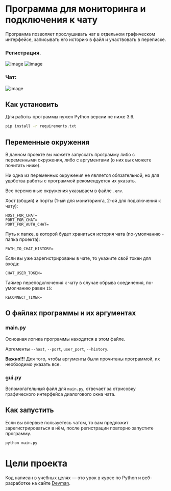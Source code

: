 # Программа для мониторинга и подключения к чату
Программа позволяет прослушивать чат в отдельном графическом интерфейсе, записывать его историю в файл и участвовать в переписке.

### Регистрация.

![image](https://github.com/Norgius/connect_to_underground_chat/assets/101505413/4caab8f0-0425-4260-aea0-29b12a6b8e21)
![image](https://github.com/Norgius/connect_to_underground_chat/assets/101505413/c3916f48-8979-4b7c-b785-e7f57371effb)

### Чат:

![image](https://github.com/Norgius/connect_to_underground_chat/assets/101505413/f49067e2-7922-4bd3-a9fd-c75f82c69a2d)


## Как установить

Для работы программы нужен Python версии не ниже 3.6.

```bash
pip install -r requirements.txt
```
## Переменные окружения

В данном проекте вы можете запускать программу либо с переменными окружения, либо с аргументами (о них вы сможете почитать ниже).

Ни одна из переменных окружения не является обязательной, но для удобства работы с программой рекомендуется их указать.

Все переменные окружения указываем в файле `.env`.

Хост (общий) и порты (1-ый для мониторинга, 2-ой для подключения к чату):
```
HOST_FOR_CHAT=
PORT_FOR_CHAT=
PORT_FOR_AUTH_CHAT=
```
Путь к папке, в которой будет храниться история чата (по-умолчанию - папка проекта):
```
PATH_TO_CHAT_HISTORY=
```
Если вы уже зарегистрированы в чате, то укажите свой токен для входа:
```
CHAT_USER_TOKEN=
```
Таймер переподключения к чату в случае обрыва соединения, по-умолчанию равен `15`:
```
RECONNECT_TIMER=
```
## О файлах программы и их аргументах

### main.py

Основная логика программы находится в этом файле.

Аргементы `--host`, `--port`, `user_port`, `--history`.

__Важно!!!__ Для того, чтобы аргументы были прочитаны программой, их необходимо указать все.

### gui.py

Вспомогательный файл для `main.py`, отвечает за отрисовку графического интерфейса диалогового окна чата.

## Как запустить

Если вы впервые пользуетесь чатом, то вам предложит зарегистрироваться в нём, после регистрации повторно запустите программу.

```bash
python main.py
```

# Цели проекта

Код написан в учебных целях — это урок в курсе по Python и веб-разработке на сайте [Devman](https://dvmn.org).
